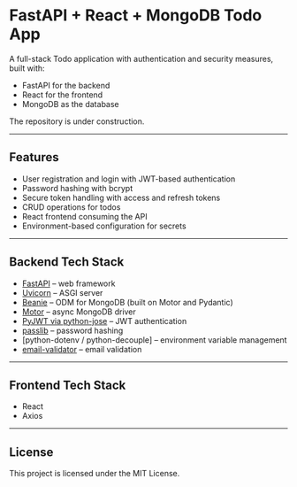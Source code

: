 # FastAPI + React + MongoDB Todo App

A full-stack Todo application with authentication and security measures, built with:

* FastAPI for the backend
* React for the frontend
* MongoDB as the database

The repository is under construction.

---

## Features

* User registration and login with JWT-based authentication
* Password hashing with bcrypt
* Secure token handling with access and refresh tokens
* CRUD operations for todos
* React frontend consuming the API
* Environment-based configuration for secrets

---

## Backend Tech Stack

* [FastAPI](https://fastapi.tiangolo.com/) – web framework
* [Uvicorn](https://www.uvicorn.org/) – ASGI server
* [Beanie](https://roman-right.github.io/beanie/) – ODM for MongoDB (built on Motor and Pydantic)
* [Motor](https://motor.readthedocs.io/) – async MongoDB driver
* [PyJWT via python-jose](https://python-jose.readthedocs.io/) – JWT authentication
* [passlib](https://passlib.readthedocs.io/) – password hashing
* [python-dotenv / python-decouple] – environment variable management
* [email-validator](https://pypi.org/project/email-validator/) – email validation

---

## Frontend Tech Stack

* React
* Axios

---

## License

This project is licensed under the MIT License.
